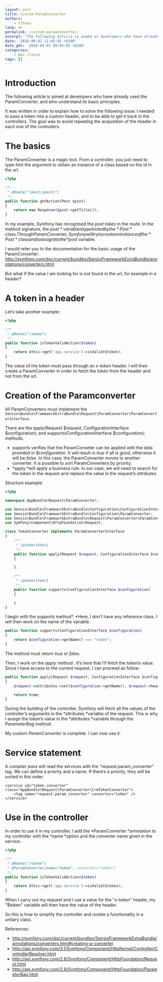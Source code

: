 ```yaml
---
layout: post
title: Custom ParamConverter
authors:
    - tthuon
lang: en
permalink: /custom-paramconverter/
excerpt: "The following article is aimed at developers who have already used the ParamConverter, and who understand its basic principles."
date: '2016-09-01 11:05:05 +0200'
date_gmt: '2016-09-01 09:05:05 +0200'
categories:
    - Non classé
tags: []
---
```


Introduction
============

The following article is aimed at developers who have already used the ParamConverter, and who understand its basic principles.

It was written in order to explain how to solve the following issue: I needed to pass a token into a custom header, and to be able to get it back in the controllers. The goal was to avoid repeating the acquisition of the header in each one of the controllers.

The basics
==========

The ParamConverter is a magic tool. From a controller, you just need to type-hint the argument to obtain an instance of a class based on the id in the url.

```php
<?php

/**
 * @Route("/post/{post}")
 */
public function getAction(Post $post)
{
    return new Response($post->getTitle());
}
```

In my example, Symfony has recognised the *post* token in the route. In the method signature, the *$post* variable is type hinted by the *Post* class. Through ParamConverter, Symfony will try to create an instance of the *Post* class and to assign it to the *$post* variable.

I would refer you to the documentation for the basic usage of the ParamConverter: <http://symfony.com/doc/current/bundles/SensioFrameworkExtraBundle/annotations/converters.html>

But what if the value I am looking for is not found in the url, for example in a header?

A token in a header
===================

Let’s take another example:

```php
<?php

/**
 * @Route("/token")
 */
public function isTokenValidAction($token)
{
    return $this->get('app.service')->isValid($token);
}
```

The value of the token must pass through an *x-token* header. I will then create a ParamConverter in order to fetch the token from the header and not from the url.

Creation of the Paramconverter
==============================

All ParamConverters must implement the `Sensio\Bundle\FrameworkExtraBundle\Request\ParamConverter\ParamConverterInterface`.

There are the apply(Request $request, ConfigurationInterface $configuration); and supports(ConfigurationInterface $configuration); methods.

-   *supports* verifies that the ParamConveter can be applied with the data provided in *$configuration*. It will result in *true* if all is good, otherwise it will be *false*. In this case, the ParamConverter moves to another converter. It is possible to sort ParamConverters by priority.
-   *apply *will apply a business rule. In our case, we will need to search for the token in the request and replace the value in the request’s *attributes*.

Structure example:

```php
<?php

namespace AppBundle\Request\ParamConverter;

use Sensio\Bundle\FrameworkExtraBundle\Configuration\ConfigurationInterface;
use Sensio\Bundle\FrameworkExtraBundle\Configuration\ParamConverter;
use Sensio\Bundle\FrameworkExtraBundle\Request\ParamConverter\ParamConverterInterface;
use Symfony\Component\HttpFoundation\Request;

class TokenConverter implements ParamConverterInterface
{
    /**
     * {@inheritdoc}
     */
    public function apply(Request $request, ConfigurationInterface $configuration)
    {

    }

    /**
     * {@inheritdoc}
     */
    public function supports(ConfigurationInterface $configuration)
    {

    }
}
```

I begin with the *supports* method*. *Here, I don’t have any reference class. I will then work on the name of the variable.

```php
public function supports(ConfigurationInterface $configuration)
{
    return $configuration->getName() === "token";
}
```

The method must return *true* or *false*.

Then, I work on the *apply* method . It’s here that I’ll fetch the token’s value. Since I have access to the current request, I can proceed as follow:

```php
public function apply(Request $request, ConfigurationInterface $configuration)
{
    $request->attributes->set($configuration->getName(), $request->headers->get('x-token'));

    return true;
}
```

During the building of the controller, Symfony will fetch all the values of the controller’s arguments in the *attributes *variable of the request. This is why I assign the token’s value in the *attributes *variable through the *ParameterBag* method.

My custom *ParamConverter* is complete. I can now use it.

Service statement
=================

A *compiler pass* will read the services with the "request.param\_converter" tag. We can define a priority and a name. If there’s a priority, they will be sorted in this order.

```xhtml
<service id="token_converter" class="AppBundle\Request\ParamConverter\CrmTokenConverter">
    <tag name="request.param_converter" converter="token" />
</service>
```

Use in the controller
=====================

In order to use it in my controller, I add the *ParamConverter *annotation to my controller with the *name *option and the converter name given in the service.

```php
<?php

/**
 * @Route("/token")
 * @ParamConverter(name="token", converter="token")
 */
public function isTokenValidAction($token)
{
    return $this->get('app.service')->isValid($token);
}
```

When I carry out my request and I use a value for the "x-token" header, my "$token" variable will then have the value of the header.

So this is how to simplify the controller and isolate a functionality in a unitary class.

References:

-   <http://symfony.com/doc/current/bundles/SensioFrameworkExtraBundle/annotations/converters.html#creating-a-converter>
-   <http://api.symfony.com/3.1/Symfony/Component/HttpKernel/Controller/ControllerResolver.html>
-   <http://api.symfony.com/2.8/Symfony/Component/HttpFoundation/Request.html>
-   <http://api.symfony.com/2.8/Symfony/Component/HttpFoundation/ParameterBag.html>
